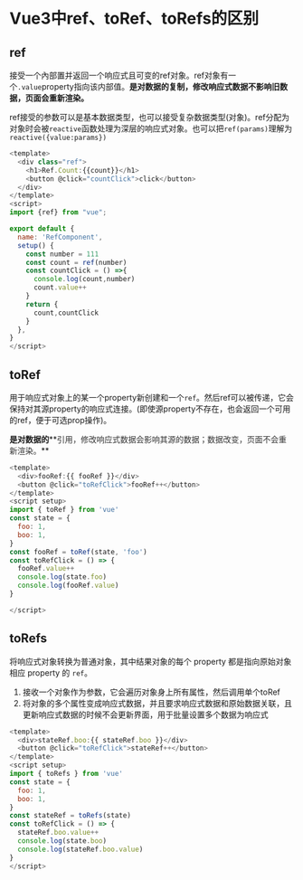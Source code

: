 # Vue3中ref、toRef、toRefs的区别
## ref
接受一个內部置并返回一个响应式且可变的ref对象。ref对象有一个`.value`property指向该内部值。**是对数据的复制，修改响应式数据不影响旧数据，页面会重新渲染。**

ref接受的参数可以是基本数据类型，也可以接受复杂数据类型(对象)。ref分配为对象时会被`reactive`函数处理为深层的响应式对象。也可以把`ref(params)`理解为`reactive({value:params})`

```javascript
<template>
  <div class="ref">
    <h1>Ref.Count:{{count}}</h1>
    <button @click="countClick">click</button>
  </div>
</template>
<script>
import {ref} from "vue";

export default {
  name: 'RefComponent',
  setup() {
    const number = 111
    const count = ref(number)
    const countClick = () =>{
      console.log(count,number)
      count.value++
    }
    return {
      count,countClick
    }
  },
}
</script>
```

## toRef
用于响应式对象上的某一个property新创建和一个`ref`。然后ref可以被传递，它会保持对其源property的响应式连接。(即使源property不存在，也会返回一个可用的ref，便于可选prop操作)。

**是对数据的****<font style="color:rgb(51, 51, 51);">引用，修改响应式数据会影响其源的数据；数据改变，页面不会重新渲染。</font>**

```javascript
<template>
  <div>fooRef:{{ fooRef }}</div>
  <button @click="toRefClick">fooRef++</button>
</template>
<script setup>
import { toRef } from 'vue'
const state = {
  foo: 1,
  boo: 1,
}
const fooRef = toRef(state, 'foo')
const toRefClick = () => {
  fooRef.value++
  console.log(state.foo)
  console.log(fooRef.value)
}

</script>
```

## toRefs
将响应式对象转换为普通对象，其中结果对象的每个 property 都是指向原始对象相应 property 的 `ref`。

1. 接收一个对象作为参数，它会遍历对象身上所有属性，然后调用单个toRef
2. 将对象的多个属性变成响应式数据，并且要求响应式数据和原始数据关联，且更新响应式数据的时候不会更新界面，用于批量设置多个数据为响应式

```javascript
<template>
  <div>stateRef.boo:{{ stateRef.boo }}</div>
  <button @click="toRefClick">stateRef++</button>
</template>
<script setup>
import { toRefs } from 'vue'
const state = {
  foo: 1,
  boo: 1,
}
const stateRef = toRefs(state)
const toRefClick = () => {
  stateRef.boo.value++
  console.log(state.boo)
  console.log(stateRef.boo.value)
}
</script>
```

